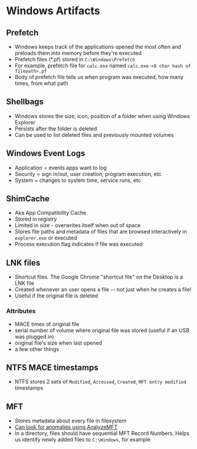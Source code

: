 # Windows Artifacts

## Prefetch

- Windows keeps track of the applications opened the most often and preloads them into memory before they're executed
- Prefetch files (\*.pf) stored in `C:\Windows\Prefetch`
- For example, prefetch file for `calc.exe` named `calc.exe-<8 char hash of filepath>.pf`
- Body of prefetch file tells us when program was executed, how many times, from what path

## Shellbags

- Windows stores the size, icon, position of a folder when using Windows Explorer
- Persists after the folder is deleted
- Can be used to list deleted files and previously mounted volumes

## Windows Event Logs

- Application = events apps want to log
- Security = sign in/out, user creation, program execution, etc
- System = changes to system time, service runs, etc

## ShimCache

- Aka App Compatibility Cache
- Stored in registry
- Limited in size - overwrites itself when out of space
- Stores file paths and metadata of files that are browsed interactively in `explorer.exe` or executed
- Process execution flag indicates if file was executed

## LNK files

- Shortcut files. The Google Chrome "shortcut file" on the Desktop is a LNK file
- Created whenever an user opens a file -- not just when he creates a file!
- Useful if the original file is deleted

### Attributes

- MACE times of original file
- serial number of volume where original file was stored (useful if an USB was plugged in)
- original file's size when last opened
- a few other things

## NTFS MACE timestamps

- NTFS stores 2 sets of `Modified`, `Accessed`, `Created`, `MFT entry modified` timestamps

## MFT

- Stores metadata about every file in filesystem
- [Can look for anomalies using AnalyzeMFT](https://www.andreafortuna.org/dfir/using-mft-anomalies-to-spot-suspicious-files-in-forensic-analysis/)
- In a directory, files should have sequential MFT Record Numbers. Helps us identify newly added files to `C:\Windows`, for example
